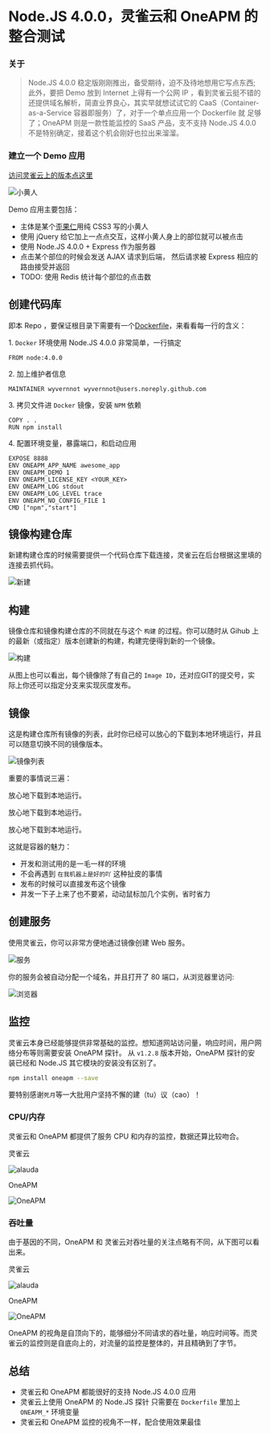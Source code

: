 # Node.JS 4.0.0，灵雀云和 OneAPM 的整合测试

### 关于

> Node.JS 4.0.0 稳定版刚刚推出，备受期待，迫不及待地想用它写点东西; 此外，要把 Demo 放到 Internet 上得有一个公网 IP ，看到灵雀云挺不错的
> 还提供域名解析，简直业界良心，其实早就想试试它的 CaaS（Container-as-a-Service 容器即服务）了，对于一个单点应用一个 Dockerfile 就
> 足够了；OneAPM 则是一款性能监控的 SaaS 产品，支不支持 Node.JS 4.0.0 不是特别确定，接着这个机会刚好也拉出来溜溜。

### 建立一个 Demo 应用

[访问灵雀云上的版本点这里](http://alauda-wangyan.myalauda.cn/)

![小黄人](public/cute.png)

Demo 应用主要包括：

- 主体是某个[歪果仁](http://codepen.io/rachel_web/pen/pjzowB)用纯 CSS3 写的小黄人
- 使用 jQuery 给它加上一点点交互，这样小黄人身上的部位就可以被点击
- 使用 Node.JS 4.0.0 + Express 作为服务器
- 点击某个部位的时候会发送 AJAX 请求到后端， 然后请求被 Express 相应的路由接受并返回
- TODO: 使用 Redis 统计每个部位的点击数

## 创建代码库

即本 Repo ，要保证根目录下需要有一个[Dockerfile](https://github.com/wyvernnot/hello_alauda/blob/master/Dockerfile)，来看看每一行的含义：

1\. `Docker` 环境使用 Node.JS 4.0.0 非常简单，一行搞定

```
FROM node:4.0.0
```

2\. 加上维护者信息

```
MAINTAINER wyvernnot wyvernnot@users.noreply.github.com
```

3\. 拷贝文件进 `Docker` 镜像，安装 `NPM` 依赖

```
COPY . .
RUN npm install
```

4\. 配置环境变量，暴露端口，和启动应用

```
EXPOSE 8888
ENV ONEAPM_APP_NAME awesome_app
ENV ONEAPM_DEMO 1
ENV ONEAPM_LICENSE_KEY <YOUR_KEY>
ENV ONEAPM_LOG stdout
ENV ONEAPM_LOG_LEVEL trace
ENV ONEAPM_NO_CONFIG_FILE 1
CMD ["npm","start"]
```

## 镜像构建仓库

新建构建仓库的时候需要提供一个代码仓库下载连接，灵雀云在后台根据这里填的连接去抓代码。

![新建](public/screenshot_create.png)

## 构建

镜像仓库和镜像构建仓库的不同就在与这个 `构建` 的过程。你可以随时从 Gihub 上的最新（或指定）版本创建新的构建，构建完便得到新的一个镜像。

![构建](public/screenshot_build.png)

从图上也可以看出，每个镜像除了有自己的 `Image ID`，还对应GIT的提交号，实际上你还可以指定分支来实现灰度发布。

## 镜像

这是构建仓库所有镜像的列表，此时你已经可以放心的下载到本地环境运行，并且可以随意切换不同的镜像版本。

![镜像列表](public/screenshot_alauda.png)

重要的事情说三遍：

放心地下载到本地运行。

放心地下载到本地运行。

放心地下载到本地运行。

这就是容器的魅力：

- 开发和测试用的是一毛一样的环境
- 不会再遇到 `在我机器上是好的吖` 这种扯皮的事情
- 发布的时候可以直接发布这个镜像
- 并发一下子上来了也不要紧，动动鼠标加几个实例，省时省力

## 创建服务

使用灵雀云，你可以非常方便地通过镜像创建 Web 服务。

![服务](public/screenshot_port.png)

你的服务会被自动分配一个域名，并且打开了 80 端口，从浏览器里访问:

![浏览器](public/screenshot_website.png)

## 监控

灵雀云本身已经能够提供非常基础的监控。想知道网站访问量，响应时间，用户网络分布等则需要安装 OneAPM 探针。
从 `v1.2.8` 版本开始，OneAPM 探针的安装已经和 Node.JS 其它模块的安装没有区别了。

```sh
npm install oneapm --save
```

要特别感谢`死月`等一大批用户坚持不懈的建（tu）议（cao）！ 

### CPU/内存

灵雀云和 OneAPM 都提供了服务 CPU 和内存的监控，数据还算比较吻合。

灵雀云

![alauda](public/screenshot_monitor_alauda.png)

OneAPM

![OneAPM](public/screenshot_monitor_oneapm.png)

### 吞吐量

由于基因的不同，OneAPM 和 灵雀云对吞吐量的关注点略有不同，从下图可以看出来。

灵雀云

![alauda](public/screenshot_network.png)

OneAPM

![OneAPM](public/screenshot_pv.png)

OneAPM 的视角是自顶向下的，能够细分不同请求的吞吐量，响应时间等。而灵雀云的监控则是自底向上的，对流量的监控是整体的，并且精确到了字节。

## 总结

- 灵雀云和 OneAPM 都能很好的支持 Node.JS 4.0.0 应用
- 灵雀云上使用 OneAPM 的 Node.JS 探针 只需要在 `Dockerfile` 里加上 `ONEAPM_*` 环境变量
- 灵雀云和 OneAPM 监控的视角不一样，配合使用效果最佳
